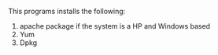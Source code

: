 This programs installs the following:
1) apache package if the system is a HP and Windows based
2) Yum
3) Dpkg 
